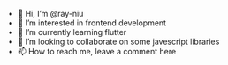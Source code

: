 - 👋 Hi, I’m @ray-niu
- 👀 I’m interested in frontend development
- 🌱 I’m currently learning flutter
- 💞️ I’m looking to collaborate on some javescript libraries
- 📫 How to reach me, leave a comment here

<!---
ray-niu/ray-niu is a ✨ special ✨ repository because its `README.md` (this file) appears on your GitHub profile.
You can click the Preview link to take a look at your changes.
--->

